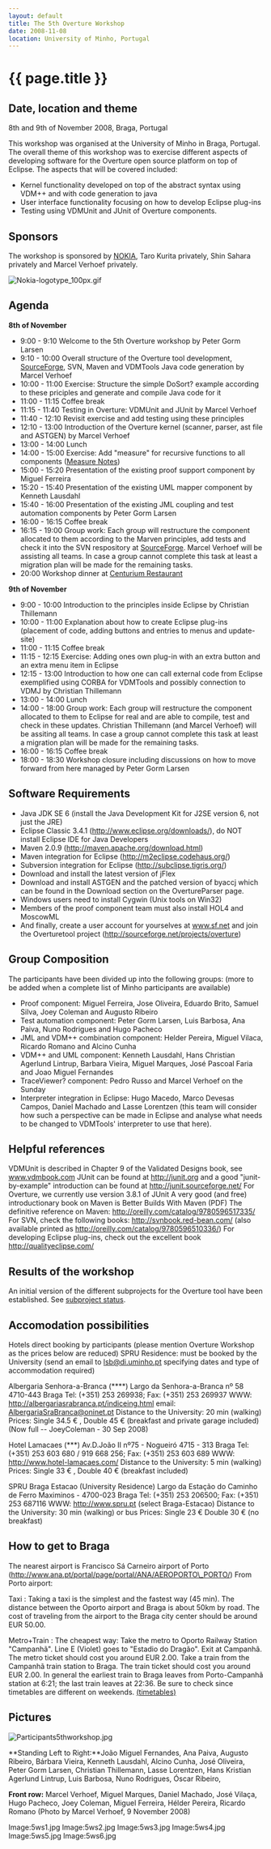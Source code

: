 ```yaml
---
layout: default
title: The 5th Overture Workshop
date: 2008-11-08
location: University of Minho, Portugal
---
```


# {{ page.title }}

Date, location and theme
------------------------

8th and 9th of November 2008, Braga, Portugal

This workshop was organised at the University of Minho in Braga,
Portugal. The overall theme of this workshop was to exercise different
aspects of developing software for the Overture open source platform on
top of Eclipse. The aspects that will be covered included:

-   Kernel functionality developed on top of the abstract syntax using
    VDM++ and with code generation to java
-   User interface functionality focusing on how to develop Eclipse
    plug-ins
-   Testing using VDMUnit and JUnit of Overture components.

Sponsors
--------

The workshop is sponsored by [NOKIA](http://research.nokia.com/), Taro
Kurita privately, Shin Sahara privately and Marcel Verhoef privately.

![](Nokia-logotype_100px.gif "Nokia-logotype_100px.gif")

Agenda
------

**8th of November**

-   9:00 - 9:10 Welcome to the 5th Overture workshop by Peter Gorm
    Larsen
-   9:10 - 10:00 Overall structure of the Overture tool development,
    [SourceForge](5/Overture_Sourceforge "wikilink"), SVN, Maven and
    VDMTools Java code generation by Marcel Verhoef
-   10:00 - 11:00 Exercise: Structure the simple DoSort? example
    according to these priciples and generate and compile Java code for
    it
-   11:00 - 11:15 Coffee break
-   11:15 - 11:40 Testing in Overture: VDMUnit and JUnit by Marcel
    Verhoef
-   11:40 - 12:10 Revisit exercise and add testing using these
    principles
-   12:10 - 13:00 Introduction of the Overture kernel (scanner, parser,
    ast file and ASTGEN) by Marcel Verhoef
-   13:00 - 14:00 Lunch
-   14:00 - 15:00 Exercise: Add "measure" for recursive functions to all
    components ([Measure Notes](5/Measure_exercise.pdf "wikilink"))
-   15:00 - 15:20 Presentation of the existing proof support component
    by Miguel Ferreira
-   15:20 - 15:40 Presentation of the existing UML mapper component by
    Kenneth Lausdahl
-   15:40 - 16:00 Presentation of the existing JML coupling and test
    automation components by Peter Gorm Larsen
-   16:00 - 16:15 Coffee break
-   16:15 - 19:00 Group work: Each group will restructure the component
    allocated to them according to the Marven principles, add tests and
    check it into the SVN respository at
    [SourceForge](5/Overture_Sourceforge "wikilink"). Marcel Verhoef will
    be assisting all teams. In case a group cannot complete this task at
    least a migration plan will be made for the remaining tasks.
-   20:00 Workshop dinner at [Centurium
    Restaurant](http://centurium.bracaraaugusta.com/)

**9th of November**

-   9:00 - 10:00 Introduction to the principles inside Eclipse by
    Christian Thillemann
-   10:00 - 11:00 Explanation about how to create Eclipse plug-ins
    (placement of code, adding buttons and entries to menus and
    update-site)
-   11:00 - 11:15 Coffee break
-   11:15 - 12:15 Exercise: Adding ones own plug-in with an extra button
    and an extra menu item in Eclipse
-   12:15 - 13:00 Introduction to how one can call external code from
    Eclipse exemplified using CORBA for VDMTools and possibly connection
    to VDMJ by Christian Thillemann
-   13:00 - 14:00 Lunch
-   14:00 - 18:00 Group work: Each group will restructure the component
    allocated to them to Eclipse for real and are able to compile, test
    and check in these updates. Christian Thillemann (and Marcel
    Verhoef) will be assiting all teams. In case a group cannot complete
    this task at least a migration plan will be made for the remaining
    tasks.
-   16:00 - 16:15 Coffee break
-   18:00 - 18:30 Workshop closure including discussions on how to move
    forward from here managed by Peter Gorm Larsen

Software Requirements
---------------------

-   Java JDK SE 6 (install the Java Development Kit for J2SE version 6,
    not just the JRE)
-   Eclipse Classic 3.4.1 (http://www.eclipse.org/downloads/), do NOT
    install Eclipse IDE for Java Developers
-   Maven 2.0.9 (http://maven.apache.org/download.html)
-   Maven integration for Eclipse (http://m2eclipse.codehaus.org/)
-   Subversion integration for Eclipse (http://subclipse.tigris.org/)
-   Download and install the latest version of jFlex
-   Download and install ASTGEN and the patched version of byaccj which
    can be found in the Download section on the OvertureParser page.
-   Windows users need to install Cygwin (Unix tools on Win32)
-   Members of the proof component team must also install HOL4 and
    MoscowML
-   And finally, create a user account for yourselves at www.sf.net and
    join the Overturetool project
    (http://sourceforge.net/projects/overture)

Group Composition
-----------------

The participants have been divided up into the following groups: (more
to be added when a complete list of Minho participants are available)

-   Proof component: Miguel Ferreira, Jose Oliveira, Eduardo Brito,
    Samuel Silva, Joey Coleman and Augusto Ribeiro
-   Test automation component: Peter Gorm Larsen, Luis Barbosa, Ana
    Paiva, Nuno Rodrigues and Hugo Pacheco
-   JML and VDM++ combination component: Helder Pereira, Miguel Vilaca,
    Ricardo Romano and Alcino Cunha
-   VDM++ and UML component: Kenneth Lausdahl, Hans Christian Agerlund
    Lintrup, Barbara Vieira, Miguel Marques, José Pascoal Faria and Joao
    Miguel Fernandes
-   TraceViewer? component: Pedro Russo and Marcel Verhoef on the Sunday
-   Interpreter integration in Eclipse: Hugo Macedo, Marco Devesas
    Campos, Daniel Machado and Lasse Lorentzen (this team will consider
    how such a perspective can be made in Eclipse and analyse what needs
    to be changed to VDMTools' interpreter to use that here).

Helpful references
------------------

VDMUnit is described in Chapter 9 of the Validated Designs book, see
www.vdmbook.com JUnit can be found at <http://junit.org> and a good
"junit-by-example" introduction can be found at
<http://junit.sourceforge.net/> For Overture, we currently use version
3.8.1 of JUnit A very good (and free) introductionary book on Maven is
Better Builds With Maven (PDF) The definitive reference on Maven:
<http://oreilly.com/catalog/9780596517335/> For SVN, check the following
books: <http://svnbook.red-bean.com/> (also available printed as
<http://oreilly.com/catalog/9780596510336/>) For developing Eclipse
plug-ins, check out the excellent book <http://qualityeclipse.com/>

Results of the workshop
-----------------------

An initial version of the different subprojects for the Overture tool
have been established. See [subproject status](Subprojects "wikilink").

Accomodation possibilities
--------------------------

Hotels direct booking by participants (please mention Overture Workshop
as the prices below are reduced) SPRU Residence: must be booked by the
University (send an email to lsb@di.uminho.pt specifying dates and type
of accommodation required)

Albergaria Senhora-a-Branca (\*\*\*\*) Largo da Senhora-a-Branca nº 58
4710-443 Braga Tel: (+351) 253 269938; Fax: (+351) 253 269937 WWW:
<http://albergariasrabranca.pt/indiceing.html> email:
AlbergariaSraBranca@oninet.pt Distance to the University: 20 min
(walking) Prices: Single 34.5 € , Double 45 € (breakfast and private
garage included) (Now full -- JoeyColeman - 30 Sep 2008)

Hotel Lamacaes (\*\*\*) Av.D.João II nº75 - Nogueiró 4715 - 313 Braga
Tel: (+351) 253 603 680 / 919 668 256; Fax: (+351) 253 603 689 WWW:
<http://www.hotel-lamacaes.com/> Distance to the University: 5 min
(walking) Prices: Single 33 € , Double 40 € (breakfast included)

SPRU Braga Estacao (University Residence) Largo da Estação do Caminho de
Ferro Maximinos - 4700-023 Braga Tel: (+351) 253 206500; Fax: (+351) 253
687116 WWW: <http://www.spru.pt> (select Braga-Estacao) Distance to the
University: 30 min (walking) or bus Prices: Single 23 € Double 30 € (no
breakfast)

How to get to Braga
-------------------

The nearest airport is Francisco Sá Carneiro airport of Porto
(http://www.ana.pt/portal/page/portal/ANA/AEROPORTO\_PORTO/) From Porto
airport:

Taxi
:   Taking a taxi is the simplest and the fastest way (45 min). The
    distance between the Oporto airport and Braga is about 50km by road.
    The cost of traveling from the airport to the Braga city center
    should be around EUR 50.00.

<!-- -->

Metro+Train
:   The cheapest way: Take the metro to Oporto Railway Station
    "Campanhã". Line E (Violet) goes to "Estadio do Dragão". Exit at
    Campanhã. The metro ticket should cost you around EUR 2.00. Take a
    train from the Campanhã train station to Braga. The train ticket
    should cost you around EUR 2.00. In general the earliest train to
    Braga leaves from Porto-Campanhã station at 6:21; the last train
    leaves at 22:36. Be sure to check since timetables are different on
    weekends.
    [(timetables)](http://www.cp.pt/StaticFiles/Imagens/PDF/Passageiros/horarios/urbanos_porto_2007/linha_braga.pdf)

Pictures
--------

![](Participants5thworkshop.jpg "Participants5thworkshop.jpg")

**Standing Left to Right:**João Miguel Fernandes, Ana Paiva, Augusto
Ribeiro, Bárbara Vieira, Kenneth Lausdahl, Alcino Cunha, José Oliveira,
Peter Gorm Larsen, Christian Thillemann, Lasse Lorentzen, Hans Kristian
Agerlund Lintrup, Luis Barbosa, Nuno Rodrigues, Óscar Ribeiro,

**Front row:** Marcel Verhoef, Miguel Marques, Daniel Machado, José
Vilaça, Hugo Pacheco, Joey Coleman, Miguel Ferreira, Hélder Pereira,
Ricardo Romano (Photo by Marcel Verhoef, 9 November 2008)

Image:5ws1.jpg Image:5ws2.jpg Image:5ws3.jpg Image:5ws4.jpg
Image:5ws5.jpg Image:5ws6.jpg

